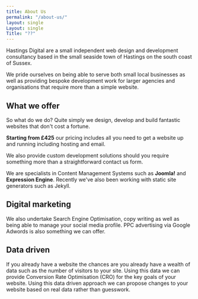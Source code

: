 ```yaml
---
title: About Us
permalink: "/about-us/"
layout: single
Layout: single
Title: "??"
---
```

Hastings Digital are a small independent web design and development consultancy based in the small seaside town of Hastings on the south coast of Sussex.

We pride ourselves on being able to serve both small local businesses as well as providing bespoke development work for larger agencies and organisations that require more than a simple website. 

## What we offer
So what do we do?  Quite simply we design, develop and build fantastic websites  that don't cost a fortune. 

**Starting from £425** our pricing includes all you need to get a website up and running including hosting and email. 

We also provide custom development solutions should you require something more than a straightforward contact us form. 

We are specialists in Content Management Systems such as **Joomla!** and **Expression Engine**. Recently we've also been working with static site generators such as Jekyll.

<!-- Get a complete overview of the services we offer. -->

## Digital marketing
We also undertake Search Engine Optimisation, copy writing as well as being able to manage your social media profile. PPC advertising via Google Adwords is also something we can offer.

## Data driven
If you already have a website the chances are you already have a wealth of data such as the number of visitors to your site. Using this data we can provide Conversion Rate Optimisation (CRO) for the key goals of your website. Using this data driven approach we can propose changes to your website based on real data rather than guesswork.